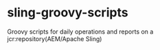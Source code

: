 # sling-groovy-scripts
 
Groovy scripts for daily operations and reports on a jcr:repository(AEM/Apache Sling)
